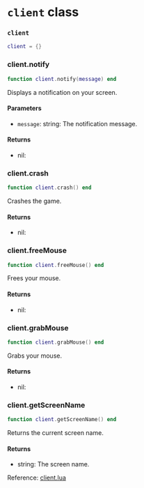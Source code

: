# `client` class

### `client`
```lua
client = {}
```

### client.notify
```lua
function client.notify(message) end
```
Displays a notification on your screen.

#### Parameters
- `message`: string: The notification message.
#### Returns
- nil: 

### client.crash
```lua
function client.crash() end
```
Crashes the game.

#### Returns
- nil: 

### client.freeMouse
```lua
function client.freeMouse() end
```
Frees your mouse.

#### Returns
- nil: 

### client.grabMouse
```lua
function client.grabMouse() end
```
Grabs your mouse.

#### Returns
- nil: 

### client.getScreenName
```lua
function client.getScreenName() end
```
Returns the current screen name.

#### Returns
- string: The screen name.

Reference: [client.lua](https://github.com/flarialmc/scripting-wiki/tree/main/autocomplete/client/client.lua)